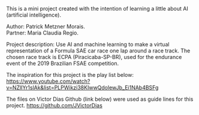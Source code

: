 This is a mini project created with the intention of learning a little about AI (artificial intelligence).

Author: 	Patrick Metzner Morais. 	
Partner: 	Maria Claudia Regio. 	

Project description:
Use AI and machine learning to make a virtual representation of a Formula SAE car race one lap around a race track.
The chosen race track is ECPA (Piracicaba-SP-BR), used for the endurance event of the 2019 Brazilian FSAE competition.



The inspiration for this project is the play list below:
https://www.youtube.com/watch?v=NZlIYr1slAk&list=PLPWikzi38KIwwQdolewJb_Ei1NAb4BSFg

The files on Victor Dias Github (link below) were used as guide lines for this project.
https://github.com/JVictorDias


